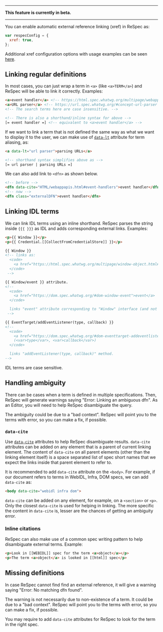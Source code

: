 ***
**This feature is currently in beta.**
***

You can enable automatic external reference linking (xref) in ReSpec as:

``` js
var respecConfig = {
  xref: true,
};
```
Additional xref configuration options with usage examples can be seen [here](https://github.com/w3c/respec/wiki/xref).

## Linking regular definitions

In most cases, you can just wrap a term in `<a>` (like `<a>TERM</a>`) and ReSpec will be able to link it correctly. Examples:

```html
<a>event handler</a> <!-- https://html.spec.whatwg.org/multipage/webappapis.html#event-handlers -->
<a>URL parser</a> <!-- https://url.spec.whatwg.org/#concept-url-parser -->
<!-- The search terms here are case insensitive. -->

<!-- There is also a shorthand/inline syntax for above -->
[= event handler =] <!-- equivalent to <a>event handler</a> -->
```

If we want to link a term that is not defined the same way as what we want to display it to the user, we can make use of [`data-lt`](https://github.com/w3c/respec/wiki/data-lt) attribute for term aliasing, as:

```html
<a data-lt="url parser">parsing URLs</a>

<!-- shorthand syntax simplifies above as -->
[= url parser | parsing URLs =]
```

We can also add link to `<dfn>` as shown below.

```html
<!-- before -->
<dfn data-cite="HTML/webappapis.html#event-handlers">event handler</dfn>
<!-- now -->
<dfn class="externalDFN">event handler</dfn>
```

## Linking IDL terms

We can link IDL terms using an inline shorthand. ReSpec parses the string inside `{{{ }}}` as IDL and adds corresponding external links. Examples:

```html
<p>{{ Window }}</p>
<p>{{ Credential.[[CollectFromCredentialStore]] }}</p>
```

```html
{{ Window }}
<!-- links as:
  <code>
    <a href="https://html.spec.whatwg.org/multipage/window-object.html#window">Window</a>
  </code>
 -->

{{ Window/event }} attribute.
<!--
  <code>
    <a href="https://dom.spec.whatwg.org/#dom-window-event">event</a>
  </code>

  links "event" attribute corresponding to "Window" interface (and not any other definition for "event")
 -->

{{ EventTarget/addEventListener(type, callback) }}
<!--
  <code>
    <a href="https://dom.spec.whatwg.org/#dom-eventtarget-addeventlistener">addEventListener</a>
    (<var>type</var>, <var>callback</var>)
  </code>

  links "addEventListener(type, callback)" method.
-->
```

IDL terms are case sensitive.

## Handling ambiguity

There can be cases when a term is defined in multiple specifications. Then, ReSpec will generate warnings saying "Error: Linking an ambiguous dfn". As an Editor, you will need to help ReSpec disambiguate the query.

The ambiguity could be due to a "bad context". ReSpec will point you to the terms with error, so you can make a fix, if possible.

### `data-cite`

Use [`data-cite`](data-cite) attributes to help ReSpec disambiguate results. `data-cite` attributes can be added on any element that is a parent of current linking element. The content of `data-cite` on all parent elements (other than the linking element itself) is a space separated list of spec short names that we expect the links inside that parent element to refer to.

It is recommended to add `data-cite` attribute on the `<body>`. For example, if our document refers to terms in WebIDL, Infra, DOM specs, we can add `data-cite` as:

```html
<body data-cite="webidl infra dom">
```

`data-cite` can be added on any element, for example, on a `<section>` or `<p>`. Only the closest `data-cite` is used for helping in linking. The more specific the content in `data-cite` is, lesser are the chances of getting an ambiguity error.

### Inline citations

ReSpec can also make use of a common spec writing pattern to help disambiguate external terms. Example:

```html
<p>Look in [[WEBIDL]] spec for the term <a>object</a></p>
<p>The term <a>object</a> is looked in [[html]] spec</p>
```

## Missing definitions

In case ReSpec cannot find find an external reference, it will give a warning saying "Error: No matching dfn found".

The warning is not necessarily due to non-existence of a term. It could be due to a "bad context". ReSpec will point you to the terms with error, so you can make a fix, if possible.

You may require to add `data-cite` attributes for ReSpec to look for the term in the right spec.
